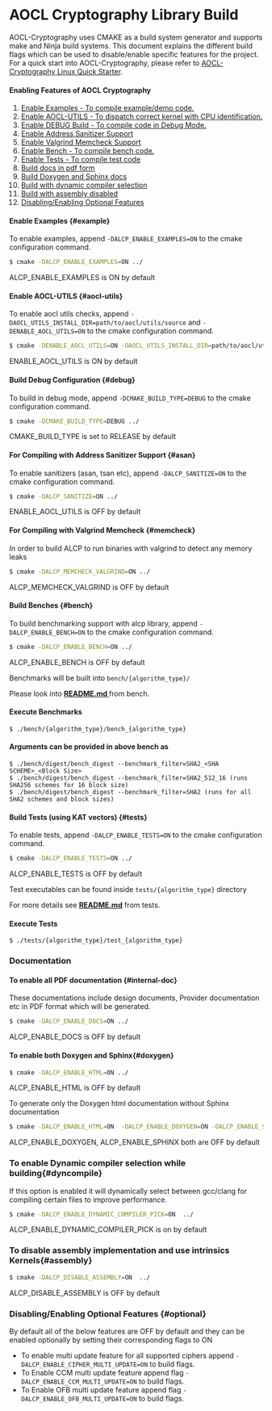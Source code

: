 # AOCL Cryptography Library Build

AOCL-Cryptography uses CMAKE as a build system generator and supports make and Ninja build systems. This document explains the different build flags which can be used to disable/enable specific features for the project. For a quick start into AOCL-Cryptography, please refer to [AOCL-Cryptography Linux Quick Starter](md_docs_resources_Quick_Start.html).

#### Enabling Features of AOCL Cryptography

1. [Enable Examples - To compile example/demo code.](#example)
2. [Enable AOCL-UTILS - To dispatch correct kernel with CPU identification.](#aocl-utils)
3. [Enable DEBUG Build - To compile code in Debug Mode.](#debug)
4. [Enable Address Sanitizer Support ](#asan)
5. [Enable Valgrind Memcheck Support ](#memcheck)
6. [Enable Bench - To compile bench code.](#bench)
7. [Enable Tests - To compile test code](#tests)
8. [Build docs in pdf form](#internal-doc)
9. [Build Doxygen and Sphinx docs](#doxygen)
10. [Build with dynamic compiler selection ](#dyncompile)
11. [Build with assembly disabled](#assembly)
12. [Disabling/Enabling Optional Features](#optional)

#### Enable Examples {#example}

To enable examples, append `-DALCP_ENABLE_EXAMPLES=ON` to the cmake configuration command.
```sh
$ cmake -DALCP_ENABLE_EXAMPLES=ON ../
```
ALCP_ENABLE_EXAMPLES is ON by default

#### Enable AOCL-UTILS {#aocl-utils}

To enable aocl utils checks, append `-DAOCL_UTILS_INSTALL_DIR=path/to/aocl/utils/source` and `-DENABLE_AOCL_UTILS=ON` to the cmake configuration command.
```bash
$ cmake -DENABLE_AOCL_UTILS=ON -DAOCL_UTILS_INSTALL_DIR=path/to/aocl/utils/source ../
```
ENABLE_AOCL_UTILS is ON by default

#### Build Debug Configuration {#debug}

To build in debug mode, append `-DCMAKE_BUILD_TYPE=DEBUG` to the cmake configuration command.
```sh
$ cmake -DCMAKE_BUILD_TYPE=DEBUG ../
```
CMAKE_BUILD_TYPE is set to RELEASE by default

#### For Compiling with Address Sanitizer Support {#asan}

To enable sanitizers (asan, tsan etc), append `-DALCP_SANITIZE=ON` to the cmake configuration command.
```sh
$ cmake -DALCP_SANITIZE=ON ../
```
ENABLE_AOCL_UTILS is OFF by default

#### For Compiling with Valgrind Memcheck {#memcheck}

In order to build ALCP to run binaries with valgrind to detect any memory leaks
```sh
$ cmake -DALCP_MEMCHECK_VALGRIND=ON ../
```
ALCP_MEMCHECK_VALGRIND is OFF by default

#### Build Benches {#bench}

To build benchmarking support with alcp library, append `-DALCP_ENABLE_BENCH=ON` to the cmake configuration command.
```sh
$ cmake -DALCP_ENABLE_BENCH=ON ../
```
ALCP_ENABLE_BENCH is OFF by default

Benchmarks will be built into `bench/{algorithm_type}/`

Please look into **[ README.md ](md_bench_README.html)** from bench.

#### Execute Benchmarks
```
$ ./bench/{algorithm_type}/bench_{algorithm_type}
```
#### Arguments can be provided in above bench as
```
$ ./bench/digest/bench_digest --benchmark_filter=SHA2_<SHA SCHEME>_<Block Size>
$ ./bench/digest/bench_digest --benchmark_filter=SHA2_512_16 (runs SHA256 schemes for 16 block size)
$ ./bench/digest/bench_digest --benchmark_filter=SHA2 (runs for all SHA2 schemes and block sizes)
```

#### Build Tests (using KAT vectors) {#tests}
To enable tests, append `-DALCP_ENABLE_TESTS=ON` to the cmake configuration command.
```sh
$ cmake -DALCP_ENABLE_TESTS=ON ../
```
ALCP_ENABLE_TESTS is OFF by default

Test executables can be found inside `tests/{algorithm_type}` directory 

For more details see **[README.md](md_tests_README.html)** from tests.

#### Execute Tests
 ```  shell
 $ ./tests/{algorithm_type}/test_{algorithm_type}
 ```


### Documentation

#### To enable all PDF documentation {#internal-doc}
These documentations include design documents, Provider documentation etc in PDF format which will be generated.
```sh
$ cmake -DALCP_ENABLE_DOCS=ON ../
```
ALCP_ENABLE_DOCS is OFF by default

#### To enable both Doxygen and Sphinx{#doxygen}
```sh
$ cmake -DALCP_ENABLE_HTML=ON ../
```
ALCP_ENABLE_HTML is OFF by default

To generate only the Doxygen html documentation without Sphinx documentation
```sh
$ cmake -DALCP_ENABLE_HTML=ON  -DALCP_ENABLE_DOXYGEN=ON -DALCP_ENABLE_SPHINX=OFF ../ 
```
ALCP_ENABLE_DOXYGEN, ALCP_ENABLE_SPHINX both are OFF by default 

### To enable Dynamic compiler selection while building{#dyncompile}
If this option is enabled it will dynamically select between gcc/clang for compiling certain files to improve performance.
```sh
$ cmake -DALCP_ENABLE_DYNAMIC_COMPILER_PICK=ON  ../ 
```
ALCP_ENABLE_DYNAMIC_COMPILER_PICK is on by default 

### To disable assembly implementation and use intrinsics Kernels{#assembly}
```sh
$ cmake -DALCP_DISABLE_ASSEMBLY=ON  ../ 
```
ALCP_DISABLE_ASSEMBLY is OFF by default 

### Disabling/Enabling Optional Features {#optional}
By default all of the below features are OFF by default and they can be enabled optionally by setting their corresponding flags to ON

- To enable multi update feature for all supported ciphers append `-DALCP_ENABLE_CIPHER_MULTI_UPDATE=ON` to build flags. 
- To Enable CCM multi update feature append flag `-DALCP_ENABLE_CCM_MULTI_UPDATE=ON` to build flags. 
- To Enable OFB multi update feature append flag `-DALCP_ENABLE_OFB_MULTI_UPDATE=ON` to build flags.